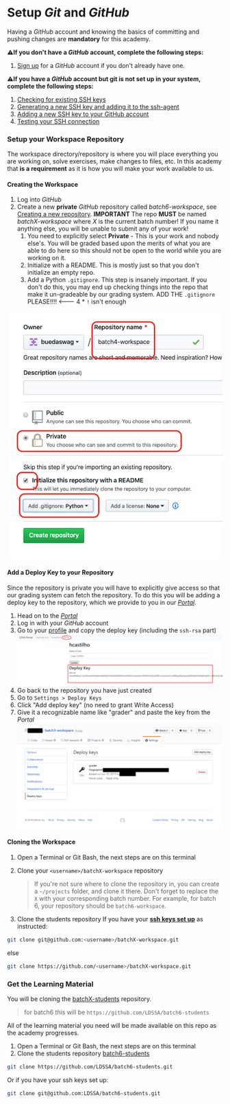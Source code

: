 # Setup _Git_ and _GitHub_

Having a _GitHub_ account and knowing the basics of committing and pushing changes are **mandatory** for this academy.

:warning:**If you don't have a _GitHub_ account, complete the following steps:**

1. [Sign up](https://github.com/join) for a _GitHub_ account if you don't
already have one.

:warning:**If you have a _GitHub_ account but git is not set up in your system, complete the following steps:**

1. [Checking for existing SSH keys](https://help.github.com/en/github/authenticating-to-github/checking-for-existing-ssh-keys)
1. [Generating a new SSH key and adding it to the ssh-agent](https://help.github.com/en/github/authenticating-to-github/generating-a-new-ssh-key-and-adding-it-to-the-ssh-agent)
1. [Adding a new SSH key to your GitHub account](https://help.github.com/en/github/authenticating-to-github/adding-a-new-ssh-key-to-your-github-account)
1. [Testing your SSH connection](https://help.github.com/en/github/authenticating-to-github/testing-your-ssh-connection)

### Setup your Workspace Repository

The workspace directory/repository is where you will place everything you are working on, solve exercises, make changes to files, etc.
In this academy that **is a requirement** as it is how you will make your work available to us.

#### Creating the Workspace

1. Log into _GitHub_
1. Create a new **private** _GitHub_ repository called *batch6-workspace*, see
[Creating a new repository](https://help.github.com/en/articles/creating-a-new-repository).
**IMPORTANT** The repo **MUST** be named *batchX-workspace* where *X* is the current batch number! 
If you name it anything else, you will be unable to submit any of your work!
    1. You need to explicitly select **Private** - This is your work and nobody else's.
    You will be graded based upon the merits of what you are able to do here
    so this should not be open to the world while you are working
    on it.
    1. Initialize with a README.
    This is mostly just so that you don't initialize an empty repo.
    1. Add a Python `.gitignore`.
    This step is insanely important. If you don't do this, you may
    end up checking things into the repo that make it un-gradeable by our
    grading system.
    ADD THE `.gitignore` PLEASE!!!! <--- 4 * `!` isn't enough

![Create Repository](assets/create_repository.png "Create Repository")

#### Add a Deploy Key to your Repository

Since the repository is private you will have to explicitly give access so
that our grading system can fetch the repository.
To do this you will be adding a deploy key to the repository, which we
provide to you in our [_Portal_](https://portal.lisbondatascience.org/).

1. Head on to the [_Portal_](https://portal.lisbondatascience.org/)
1. Log in with your _GitHub_ account
1. Go to your [profile](https://portal.lisbondatascience.org/users/info/) and
copy the deploy key (including the `ssh-rsa` part)
![Profile](assets/profile.png "Profile")
1. Go back to the repository you have just created
1. Go to `Settings > Deploy Keys`
1. Click "Add deploy key" (no need to grant Write Access)
1. Give it a recognizable name like "grader" and paste the key from the
_Portal_
![Deploy keys](assets/deploy_key.png "Deploy key")

#### Cloning the Workspace

1. Open a Terminal or Git Bash, the next steps are on this terminal
1. Clone your `<username>/batchX-workspace` repository

    > If you're not sure where to clone the repository in, you can create a `~/projects` folder, and clone it there.
    > Don't forget to replace the `X` with your corresponding batch number. For example, for batch 6, your repository should be `batch6-workspace`. 

1. Clone the students repository
If you have your [**ssh keys set up**](#Setup-Git-and-GitHub) as instructed:

```bash
git clone git@github.com:<username>/batchX-workspace.git
```

else

```bash
git clone https://github.com/<username>/batchX-workspace.git
```

### Get the Learning Material

You will be cloning the [batchX-students](https://github.com/LDSSA/)
repository.

> for batch6 this will be `https://github.com/LDSSA/batch6-students`

All of the learning material you need will be made available on this repo
as the academy progresses.

1. Open a Terminal or Git Bash, the next steps are on this terminal
1. Clone the students repository
[batch6-students](https://github.com/LDSSA/batch6-students)

```bash
git clone https://github.com/LDSSA/batch6-students.git
```

Or if you have your ssh keys set up:

```bash
git clone git@github.com:LDSSA/batch6-students.git
```